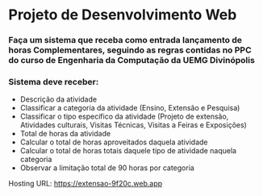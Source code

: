 # Projeto de Desenvolvimento Web

### Faça um sistema que receba como entrada lançamento de horas Complementares, seguindo as regras contidas no PPC do curso de Engenharia da Computação da UEMG Divinópolis

### Sistema deve receber:
- Descrição da atividade
- Classificar a categoria da atividade (Ensino, Extensão e Pesquisa)
- Classificar o tipo específico da atividade (Projeto de extensão, Atividades culturais, Visitas Técnicas, Visitas a Feiras e Exposições)
- Total de horas da atividade
- Calcular o total de horas aproveitados daquela atividade
- Calcular o total de horas totais daquele tipo de atividade naquela categoria
- Observar a limitação total de 90 horas por categoria


Hosting URL: https://extensao-9f20c.web.app
